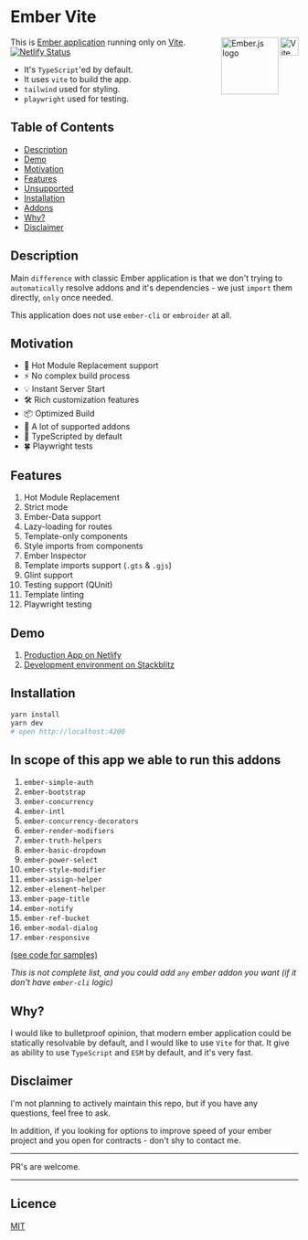 # Ember Vite

<img align="right" width="32" height="32"
     alt="Vite logo"
     src="./public/vite.svg">
<img align="right" width="100" height="100"
     alt="Ember.js logo"
     src="./public/ember.svg">

This is [Ember application](https://ember-vite.netlify.app/) running only on [Vite](https://vitejs.dev/). [![Netlify Status](https://api.netlify.com/api/v1/badges/ea52e30e-79bc-4f23-9e2f-321abab60b85/deploy-status)](https://ember-vite.netlify.app/)

* It's `TypeScript`'ed by default.
* It uses `vite` to build the app.
* `tailwind` used for styling.
* `playwright` used for testing.


## Table of Contents

* [Description](#description)
* [Demo](#demo)
* [Motivation](#motivation)
* [Features](#features)
* [Unsupported](#unsupported)
* [Installation](#installation)
* [Addons](#in-scope-of-this-app-we-able-to-run-this-addons)
* [Why?](#why)
* [Disclaimer](#disclaimer)


## Description

Main `difference` with classic Ember application is that we don't trying to `automatically` resolve addons and it's dependencies - we just `import` them directly, `only` once needed.

This application does not use `ember-cli` or `embroider` at all.

## Motivation

- 🚀 Hot Module Replacement support
- ⚡️ No complex build process
- 💡 Instant Server Start
- 🛠️ Rich customization features
- 📦 Optimized Build
- 🔩 A lot of supported addons
- 🔑 TypeScripted by default
- :four_leaf_clover: Playwright tests

## Features

1. Hot Module Replacement
1. Strict mode
1. Ember-Data support
1. Lazy-loading for routes
1. Template-only components
1. Style imports from components
1. Ember Inspector
1. Template imports support (`.gts` & `.gjs`)
1. Glint support
1. Testing support (QUnit)
1. Template linting
1. Playwright testing

## Demo

1. [Production App on Netlify](https://ember-vite.netlify.app/)
1. [Development environment on Stackblitz](https://stackblitz.com/github/lifeart/demo-ember-vite)

## Installation

```bash
yarn install
yarn dev
# open http://localhost:4200
```

## In scope of this app we able to run this addons

1. `ember-simple-auth`
1. `ember-bootstrap`
1. `ember-concurrency`
1. `ember-intl`
1. `ember-concurrency-decorators`
1. `ember-render-modifiers`
1. `ember-truth-helpers`
1. `ember-basic-dropdown`
1. `ember-power-select`
1. `ember-style-modifier`
1. `ember-assign-helper`
1. `ember-element-helper`
1. `ember-page-title`
1. `ember-notify`
1. `ember-ref-bucket`
1. `ember-modal-dialog`
1. `ember-responsive`

[(see code for samples)](https://github.com/lifeart/demo-ember-vite/tree/master/src/addons)


*This is not complete list, and you could add `any` ember addon you want (if it don't have `ember-cli` logic)*

## Why?

I would like to bulletproof opinion, that modern ember application could be statically resolvable by default, and I would like to use `Vite` for that. It give as ability to use `TypeScript` and `ESM` by default, and it's very fast.

## Disclaimer

I'm not planning to actively maintain this repo, but if you have any questions, feel free to ask.

In addition, if you looking for options to improve speed of your ember project and you open for contracts - don't shy to contact me.

---

PR's are welcome.

---


## Licence
[MIT](./LICENCE.md)
